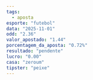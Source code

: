```yaml
---
tags:
  - aposta
esporte: "futebol"
data: "2025-11-01"
odd: "2.36"
valor_apostado: "1.44"
porcentagem_da_aposta: "0.72%"
resultado: "pendente"
lucro: "0.00"
casa: "zeroum"
tipster: "peixe"
---
```

